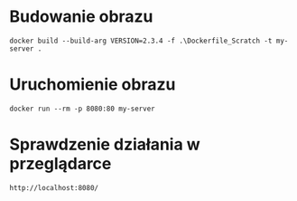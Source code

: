 # Budowanie obrazu

`docker build --build-arg VERSION=2.3.4 -f .\Dockerfile_Scratch -t my-server .`

# Uruchomienie obrazu

`docker run --rm -p 8080:80 my-server`

# Sprawdzenie działania w przeglądarce

`http://localhost:8080/`
